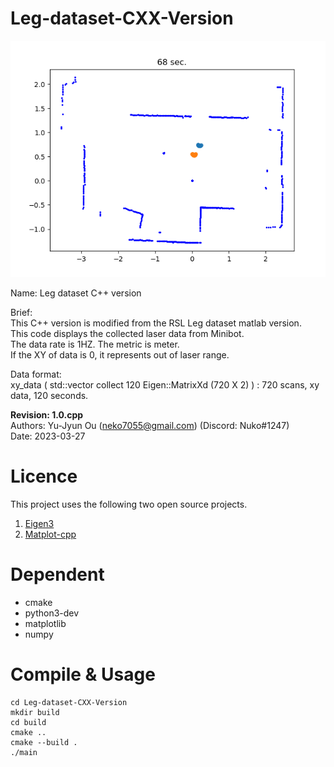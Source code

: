 # Leg-dataset-CXX-Version

![image](./Figure.png)

Name: Leg dataset C++ version

Brief:\
This C++ version is modified from the RSL Leg dataset matlab version.\
This code displays the collected laser data from Minibot.\
The data rate is 1HZ. The metric is meter.\
If the XY of data is 0, it represents out of laser range.

Data format:\
xy_data ( std::vector collect 120 Eigen::MatrixXd (720 X 2) ) : 720 scans, xy data, 120 seconds.
 
**Revision: 1.0.cpp**\
Authors: Yu-Jyun Ou (neko7055@gmail.com) (Discord: Nuko#1247)\
Date: 2023-03-27

# Licence
This project uses the following two open source projects. 
1. [Eigen3](https://eigen.tuxfamily.org/index.php?title=Main_Page)
2. [Matplot-cpp](https://matplotlib-cpp.readthedocs.io/en/latest/)

# Dependent
+ cmake
+ python3-dev
+ matplotlib
+ numpy

# Compile & Usage
```bash=
cd Leg-dataset-CXX-Version
mkdir build
cd build
cmake ..
cmake --build .
./main
```
